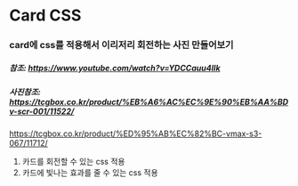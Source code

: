 # Card CSS

### card에 css를 적용해서 이리저리 회전하는 사진 만들어보기

##### 참조: https://www.youtube.com/watch?v=YDCCauu4lIk
##### 사진참조: https://tcgbox.co.kr/product/%EB%A6%AC%EC%9E%90%EB%AA%BDv-scr-001/11522/
https://tcgbox.co.kr/product/%ED%95%AB%EC%82%BC-vmax-s3-067/11712/

1. 카드를 회전할 수 있는 css 적용
2. 카드에 빛나는 효과를 줄 수 있는 css 적용